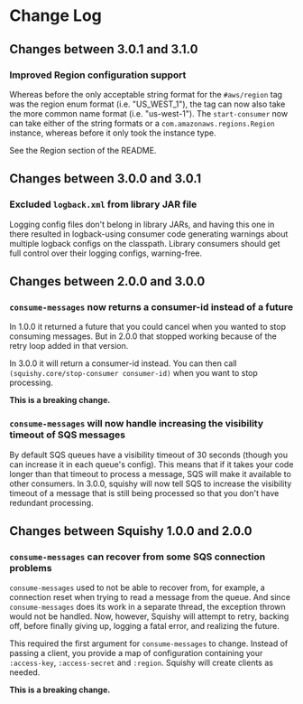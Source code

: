 # Change Log

## Changes between 3.0.1 and 3.1.0

### Improved Region configuration support

Whereas before the only acceptable string format for the `#aws/region` tag
was the region enum format (i.e. "US_WEST_1"), the tag can now also take the
more common name format (i.e. "us-west-1"). The `start-consumer` now can take
either of the string formats or a `com.amazonaws.regions.Region` instance, whereas
before it only took the instance type.

See the Region section of the README.

## Changes between 3.0.0 and 3.0.1

### Excluded `logback.xml` from library JAR file

Logging config files don't belong in library JARs, and having this one in there
resulted in logback-using consumer code generating warnings about multiple
logback configs on the classpath. Library consumers should get full control
over their logging configs, warning-free.

## Changes between 2.0.0 and 3.0.0

### `consume-messages` now returns a consumer-id instead of a future

In 1.0.0 it returned a future that you could cancel when you wanted to stop
consuming messages. But in 2.0.0 that stopped working because of the retry
loop added in that version.

In 3.0.0 it will return a consumer-id instead. You can then call
`(squishy.core/stop-consumer consumer-id)` when you want to stop processing.

**This is a breaking change.**

### `consume-messages` will now handle increasing the visibility timeout of SQS messages

By default SQS queues have a visibility timeout of 30 seconds (though you can
increase it in each queue's config). This means that if it takes your code
longer than that timeout to process a message, SQS will make it available to
other consumers. In 3.0.0, squishy will now tell SQS to increase the visibility
timeout of a message that is still being processed so that you don't have
redundant processing.

## Changes between Squishy 1.0.0 and 2.0.0

### `consume-messages` can recover from some SQS connection problems

`consume-messages` used to not be able to recover from, for example, a
connection reset when trying to read a message from the queue. And
since `consume-messages` does its work in a separate thread, the
exception thrown would not be handled. Now, however, Squishy will
attempt to retry, backing off, before finally giving up, logging a
fatal error, and realizing the future.

This required the first argument for `consume-messages` to
change. Instead of passing a client, you provide a map of
configuration containing your `:access-key`, `:access-secret` and
`:region`. Squishy will create clients as needed.

**This is a breaking change.**
